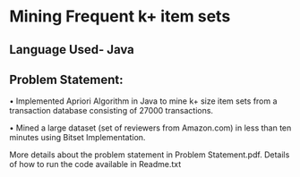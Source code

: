 # Mining Frequent k+ item sets

Language Used- Java
-----------------
Problem Statement:
-----------------
•	Implemented Apriori Algorithm in Java to mine k+ size item sets from a transaction database consisting of 27000 transactions.

•	Mined a large dataset (set of reviewers from Amazon.com) in less than ten minutes using Bitset Implementation.


More details about the problem statement in Problem Statement.pdf.
Details of how to run the code available in Readme.txt